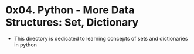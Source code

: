# 0x04. Python - More Data Structures: Set, Dictionary
- This directory is dedicated to learning concepts of sets and dictionaries in python
